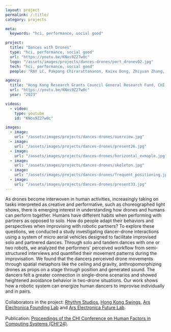 ```yaml
---
layout: project
permalink: /:title/
category: projects

meta:
  keywords: "hci, performance, social good"

project:
  title: "Dances with Drones"
  type: "hci, performance, social good"
  url: "https://youtu.be/KNos9Z27w0c"
  logo: "/assets/images/projects/dances-drones/port_drones02.jpg"
  tech: "hci, performance, social good"
  people: "RAY LC, Pakpong Chirarattananon, Kaixu Dong, Zhiyuan Zhang, Xiaoyu Chang"

agency:
  title: "Hong Kong Research Grants Council General Research Fund, CHI, CityU Mechanical Engineering and Bioengineering"
  url: "https://youtu.be/KNos9Z27w0c"
  year: "2023"

videos:
  - video:
    type: youtube
    id: "KNos9Z27w0c"

images:
  - image:
    url: "/assets/images/projects/dances-drones/overview.jpg"
  - image:
    url: "/assets/images/projects/dances-drones/present26.jpg"
  - image:
    url: "/assets/images/projects/dances-drones/horizontal_exmaple.jpg"
  - image:
    url: "/assets/images/projects/dances-drones/skeleton.jpg"
  - image:
    url: "/assets/images/projects/dances-drones/frequent_positioning.jpg"
  - image:
    url: "/assets/images/projects/dances-drones/present33.jpg"
---
```

<p>As drones become interwoven in human activities, increasingly taking on tasks interpreted as creative and performative, such as choreographed light shows, there is emerging interest in understanding how drones and humans can perform together. Humans have different habits when performing with partners as opposed to solo. How do people adapt their behaviors and perspectives when improvising with robotic partners? To explore these questions, we conducted a study investigating dancer-drone interactions using a system of micro aerial vehicles designed to facilitate improvised solo and partnered dances. Through solo and tandem dances with one or two robots, we analyzed the performers' perceived workflow from semi-structured interviews and quantified their movement patterns during the improvisation. We found that the dancers perceived drone movements through spatial metaphors like the ceiling and gravity, anthropomorphizing drones as props on a stage through position and generated sound. The dancers felt a greater connection in single-drone scenarios and showed heightened avoidance behavior in two-drone situations. Our work shows how a robotic system can energize human dancers to improvise individually and in pairs.<br><br>
Collaborators in the project: <a href="https://rhythmstudiohk.com/"><u>Rhythm Studios</u></a>, <a href="https://hongkongswings.com/"><u>Hong Kong Swings</u></a>, <a href="https://ars.electronica.art/aeblog/en/2023/11/29/between-machines-and-humankind-a-glimpse-into-the-past-present-and-future-of-technological-developments/"><u>Ars Electronica Founding Lab</u></a> and <a href="https://ars.electronica.art/futurelab/en/"><u>Ars Electronica Future Lab</u></a>.<br><br>
Publication: <a href="https://raylc.org/chairbots/DancesWithDrones_ACM_06Prepub.pdf"><u>Proceedings of the CHI Conference on Human Factors in Computing Systems (CHI'24)</u></a>.</p>
